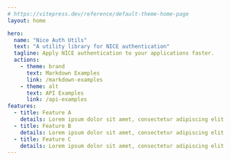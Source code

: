 ```yaml
---
# https://vitepress.dev/reference/default-theme-home-page
layout: home

hero:
  name: "Nice Auth Utils"
  text: "A utility library for NICE authentication"
  tagline: Apply NICE authentication to your applications faster.
  actions:
    - theme: brand
      text: Markdown Examples
      link: /markdown-examples
    - theme: alt
      text: API Examples
      link: /api-examples
features:
  - title: Feature A
    details: Lorem ipsum dolor sit amet, consectetur adipiscing elit
  - title: Feature B
    details: Lorem ipsum dolor sit amet, consectetur adipiscing elit
  - title: Feature C
    details: Lorem ipsum dolor sit amet, consectetur adipiscing elit
---
```

